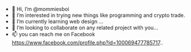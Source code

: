 - 👋 Hi, I’m @mommiesboi
- 👀 I’m interested in trying new things like programming and crypto trade.
- 🌱 I’m currently learning web design ...
- 💞️ I’m looking to collaborate on any related project with you...
- 📫 you can reach me on Facebook  https://www.facebook.com/profile.php?id=100069477785717..

<!---
mommiesboi/mommiesboi is a ✨ special ✨ repository because its `README.md` (this file) appears on your GitHub profile.
You can click the Preview link to take a look at your changes.
--->

